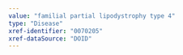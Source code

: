 ```yaml
---
value: "familial partial lipodystrophy type 4"
type: "Disease"
xref-identifier: "0070205"
xref-dataSource: "DOID"
---
```

